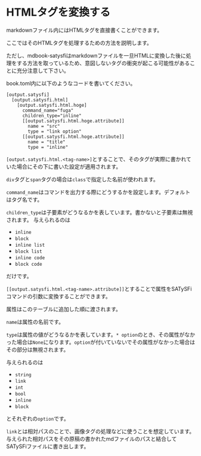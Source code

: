 # HTMLタグを変換する

markdownファイル内にはHTMLタグを直接書くことができます。

ここではそのHTMLタグを処理するための方法を説明します。

ただし、mdbook-satysfiはmarkdownファイルを一旦HTMLに変換した後に処理をする方法を取っているため、意図しないタグの衝突が起こる可能性があることに充分注意して下さい。

book.toml内に以下のようなコードを書いてください。

```
[output.satysfi]
  [output.satysfi.html]
    [output.satysfi.html.hoge]
      command_name="fuga"
      children_type="inline"
      [[output.satysfi.html.hoge.attribute]]
        name = "src"
        type = "link option"
      [[output.satysfi.html.hoge.attribute]]
        name = "title"
        type = "inline"
```

`[output.satysfi.html.<tag-name>]`とすることで、そのタグが実際に書かれていた場合にその下に書いた設定が適用されます。

`div`タグと`span`タグの場合は`class`で指定した名前が使われます。

`command_name`はコマンドを出力する際にどうするかを設定します。デフォルトはタグ名です。

`children_type`は子要素がどうなるかを表しています。書かないと子要素は無視されます。
与えられるのは

- `inline`
- `block`
- `inline list`
- `block list`
- `inline code`
- `block code`

だけです。

`[[output.satysfi.html.<tag-name>.attribute]]`とすることで属性をSATySFiコマンドの引数に変換することができます。

属性はこのテーブルに追加した順に渡されます。

`name`は属性の名前です。

`type`は属性の値がどうなるかを表しています。`* option`のとき、その属性がなかった場合は`None`になります。`option`が付いていないでその属性がなかった場合はその部分は無視されます。

与えられるのは

- `string`
- `link`
- `int`
- `bool`
- `inline`
- `block`

とそれぞれの`option`です。

`link`とは相対パスのことで、画像タグの処理などに使うことを想定しています。与えられた相対パスをその原稿の書かれたmdファイルのパスと結合してSATySFiファイルに書き出します。
